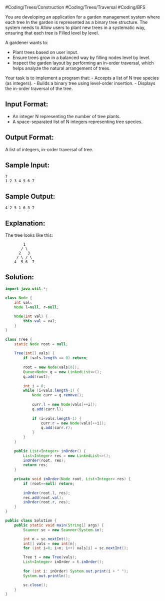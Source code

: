 #Coding/Trees/Construction #Coding/Trees/Traversal #Coding/BFS 

You are developing an application for a garden management system where each tree 
In the garden is represented as a binary tree structure. The system needs to 
Allow users to plant new trees in a systematic way, ensuring that each tree is 
Filled level by level.

A gardener wants to:
 - Plant trees based on user input.
 - Ensure trees grow in a balanced way by filling nodes level by level.
 - Inspect the garden layout by performing an in-order traversal, which helps analyze the natural arrangement of trees.

Your task is to implement a program that:
    - Accepts a list of N tree species (as integers).
    - Builds a binary tree using level-order insertion.
    - Displays the in-order traversal of the tree.

Input Format:
-------------
- An integer N representing the number of tree plants.
- A space-separated list of N integers representing tree species.

Output Format:
--------------
A list of integers, in-order traversal of tree.


Sample Input:
-------------
```
7
1 2 3 4 5 6 7
```

Sample Output:
--------------
```
4 2 5 1 6 3 7
```


Explanation:
------------
The tree looks like this:
```
        1
       / \
      2   3
     / \ / \
    4  5 6  7
```


## Solution:

```java
import java.util.*;

class Node {
    int val;
    Node l=null, r=null;
    
    Node(int val) {
        this.val = val;
    }
}

class Tree {
    static Node root = null;
    
    Tree(int[] vals) {
        if (vals.length == 0) return;
        
        root = new Node(vals[0]);
        Queue<Node> q = new LinkedList<>();
        q.add(root);
        
        int i = 0;
        while (i<vals.length-1) {
            Node curr = q.remove();
            
            curr.l = new Node(vals[++i]);
            q.add(curr.l);
            
            if (i<vals.length-1) {
                curr.r = new Node(vals[++i]);
                q.add(curr.r);
            }
        }
    }
        
    public List<Integer> inOrder() {
        List<Integer> res = new LinkedList<>();
        inOrder(root, res);
        return res;
    }
    
    private void inOrder(Node root, List<Integer> res) {
        if (root==null) return;
        
        inOrder(root.l, res);
        res.add(root.val);
        inOrder(root.r, res);
    } 
}

public class Solution {
    public static void main(String[] args) {
        Scanner sc = new Scanner(System.in);

        int n = sc.nextInt();
        int[] vals = new int[n];
        for (int i=0; i<n; i++) vals[i] = sc.nextInt();

        Tree t = new Tree(vals);
        List<Integer> inOrder = t.inOrder();
        
        for (int i: inOrder) System.out.print(i + " ");
        System.out.println();

        sc.close();
    }
}
```

